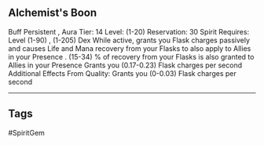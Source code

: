 ## Alchemist's Boon
Buff
Persistent , Aura
Tier: 14
Level: (1-20)
Reservation: 30 Spirit
Requires: Level (1-90) , (1-205) Dex
While active, grants you Flask charges passively and causes Life and Mana recovery from your Flasks to also apply to Allies in your Presence .
(15-34) % of recovery from your Flasks is also granted to Allies in your Presence
Grants you (0.17-0.23) Flask charges per second
Additional Effects From Quality:
Grants you (0-0.03) Flask charges per second

---
## Tags
#SpiritGem

